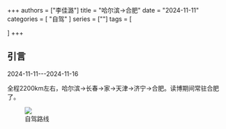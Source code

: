 +++
authors = ["李佳潞"]
title = "哈尔滨->合肥"
date = "2024-11-11"
categories = [
    "自驾"
]
series = [""]
tags = [
   
]
+++
<!DOCTYPE html>
<html lang="zh-CN">
<head>
    <meta charset="UTF-8">
    <meta name="viewport" content="width=device-width, initial-scale=1.0">
    <link rel="stylesheet" href="/assets/css/styles.css">
</head>
<body>
    <article>
        <section>
            <h2>引言</h2>
            <p>2024-11-11---2024-11-16</p>
            <p>         全程2200km左右，哈尔滨->长春->家->天津->济宁->合肥。读博期间常驻合肥了。</p>
            <div class="container">
                <div class="image">
                    <figure>
                        <a data-fancybox="gallery" href="https://cdn.heirenlop.com/daily-record/zijia2.jpg">
    <img src="https://cdn.heirenlop.com/daily-record/zijia2.jpg" loading="lazy">
</a>
                        <figcaption>自驾路线</figcaption>
                    </figure>
                </div>
            </div>
        </section>
    </article>
</body>
</html>